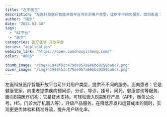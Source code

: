 ```yaml
---
title: "左手医生"
description: "左医科技医疗智能开放平台可针对用户类型，提供不不同的服务。面向患者：它是健康管家。向患者提供疾病预问诊，分诊，导诊，挂号"
author: "瑞东"
date: "2023-03-30"
tags:
  - "AI平台"
  - "医学"
categories: 医疗医学 开放平台
series: "application"
website_link: "https://open.zuoshouyisheng.com/"
color: "#666"

thumb_image: "/img/41948f52c479de957a686bd9259ba6c7.png"
cover_image: "/img/41948f52c479de957a686bd9259ba6c7.png"
---
```


左医科技医疗智能开放平台可针对用户类型，提供不不同的服务。面向患者：它是健康管家。向患者提供疾病预问诊，分诊，导诊，挂号，问药，健康咨询等服务。面向B端医疗机构：它是技术支持。可轻松嵌入B端医疗产品（APP，微信公众号，H5，门诊大厅机器人等），升级产品服务。在降低开发和运营成本的同时，实现更更优体验和精准导流，提升用户转化率。